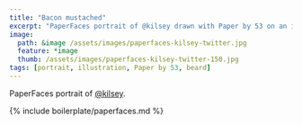 ```yaml
---
title: "Bacon mustached"
excerpt: "PaperFaces portrait of @kilsey drawn with Paper by 53 on an iPad."
image: 
  path: &image /assets/images/paperfaces-kilsey-twitter.jpg 
  feature: *image
  thumb: /assets/images/paperfaces-kilsey-twitter-150.jpg
tags: [portrait, illustration, Paper by 53, beard]
---
```


PaperFaces portrait of [@kilsey](http://twitter.com/kilsey).

{% include boilerplate/paperfaces.md %}
